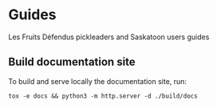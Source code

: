 # Guides
Les Fruits Défendus pickleaders and Saskatoon users guides


## Build documentation site

To build and serve locally the documentation site, run:

```
tox -e docs && python3 -m http.server -d ./build/docs
```
